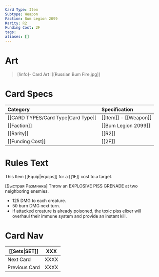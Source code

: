 ```yaml
---
Card Type: Item
Subtype: Weapon
Faction: Bum Legion 2099
Rarity: R2
Funding Cost: 2F
tags: 
aliases: []
---
```

# Art

> [!info]- Card Art
> ![[Russian Bum Fire.jpg]]

# Card Specs

| Category | Specification| 
| :--- | :--- |
| [[CARD TYPES/Card Type\|Card Type]] | [[Item]] - [[Weapon]] |  
| [[Faction]] | [[Bum Legion 2099]] | 
| [[Rarity]] | [[R2]] |  
| [[Funding Cost]] | [[2F]] |  

# Rules Text

This Item [[Equip|equips]] for a [[1F]] cost to a target.  

[Быстрая Pазминка] 
Throw an EXPLOSIVE PISS GRENADE at two neighboring enemies. 
  - 125 DMG to each creature. 
  - 50 burn DMG next turn. 
  - If attacked creature is already poisoned, the toxic piss elixer will overhaul their immune system and provide an instant kill.

# Card Nav

| [[Sets\|SET]] | XXX |  
| --- | --- |  
| Next Card | XXXX |  
| Previous Card | XXXX |  

